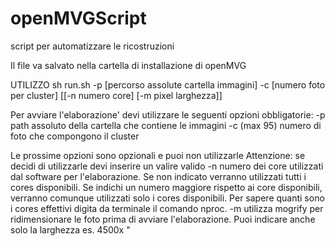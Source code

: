 # openMVGScript
script per automatizzare le ricostruzioni

Il file va salvato nella cartella di installazione di openMVG

UTILIZZO
sh run.sh -p [percorso assolute cartella immagini] -c [numero foto per cluster] [[-n numero core] [-m pixel larghezza]]

Per avviare l'elaborazione' devi utilizzare le seguenti opzioni obbligatorie:
    -p path assoluto della cartella che contiene le immagini
    -c <numero>(max 95) numero di foto che compongono il cluster
    
Le prossime opzioni sono opzionali e puoi non utilizzarle
Attenzione: se decidi di utilizzarle devi inserire un valire valido
    -n <numero> numero dei core utilizzati dal software per l'elaborazione.
                Se non indicato verranno utilizzati tutti i cores disponibili.
                Se indichi un numero maggiore rispetto ai core disponibili, verranno comunque 
                utilizzati solo  i cores disponibili.
                Per sapere quanti sono i cores effettivi digita da terminale il comando nproc.
    -m <widthxheight> utilizza mogrify per ridimensionare le foto prima di avviare l'elaborazione.
                      Puoi indicare anche solo la larghezza es. 4500x "
